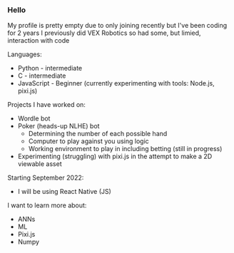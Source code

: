 ### Hello 
My profile is pretty empty due to only joining recently but I've been coding for 2 years
I previously did VEX Robotics so had some, but limied, interaction with code 

Languages: 
- Python - intermediate 
- C - intermediate 
- JavaScript - Beginner (currently experimenting with tools: Node.js, pixi.js) 

Projects I have worked on: 
- Wordle bot 
- Poker (heads-up NLHE) bot  
  - Determining the number of each possible hand 
  -  Computer to play against you using logic 
  -  Working environment to play in including betting (still in progress) 
- Experimenting (struggling) with pixi.js in the attempt to make a 2D viewable asset 

Starting September 2022: 
- I will be using React Native (JS) 

I want to learn more about: 
- ANNs 
- ML 
- Pixi.js 
- Numpy 
